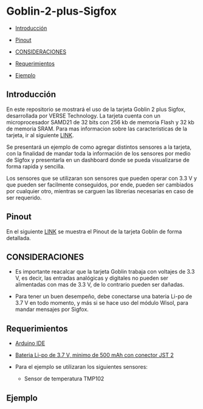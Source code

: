 Goblin-2-plus-Sigfox
====================

-   [Introducción](#introdución)

-   [Pinout](#pinout)

-   [CONSIDERACIONES](#consideraciones)

-   [Requerimientos](#requerimientos)

-   [Ejemplo](#ejemplo)

Introducción
------------

En este repositorio se mostrará el uso de la tarjeta Goblin 2 plus Sigfox, desarrollada por VERSE Technology. La tarjeta cuenta con un microprocesador SAMD21 de 32 bits con 256 kb de memoria Flash y 32 kb de memoria SRAM. Para mas informacion sobre las caracteristicas de la tarjeta, ir al siguiente [LINK](https://verse-technology.com/goblin2plussigfox/).

Se presentará un ejemplo de como agregar distintos sensores a la tarjeta, con la finalidad de mandar toda la información de los sensores por medio de Sigfox y presentarla en un dashboard donde se pueda visualizarse de forma rapida y sencilla.

Los sensores que se utilizaran son sensores que pueden operar con 3.3 V y que pueden ser facilmente conseguidos, por ende,  pueden ser cambiados por cualquier otro, mientras se carguen las librerias necesarias en caso de ser requerido. 

Pinout
-------

En el siguiente [LINK](https://verse-technology.com/goblin2plussigfox/files/GOBLIN2PLUSSIGFOX_PINOUT_DIAGRAMA.pdf) se muestra el Pinout de la tarjeta Goblin de forma detallada.

CONSIDERACIONES
---------------

- Es importante reacalcar que la tarjeta Goblin trabaja con voltajes de 3.3 V, es decir, las entradas analógicas y digitales no pueden ser alimentadas con mas de 3.3 V, de lo contrario pueden ser dañadas. 

- Para tener un buen desempeño, debe conectarse una bateria Li-po de 3.7 V en todo momento, y más si se hace uso del módulo Wisol, para mandar mensajes por Sigfox. 

Requerimientos
--------------

-   [Arduino IDE](https://www.arduino.cc/en/Main/Software)

-   [Bateria Li-po de 3.7 V, minimo de 500 mAh con conector JST 2](https://github.com/Iotnet/Goblin-2-plus-Sigfox/blob/master/imagenes/bateria.jpg)

-   Para el ejemplo se utilizaran los siguientes sensores:
    
    -   Sensor de temperatura TMP102
    
Ejemplo
-------



    


